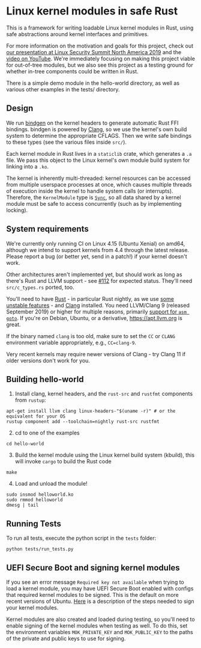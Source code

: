 # Linux kernel modules in safe Rust

This is a framework for writing loadable Linux kernel modules in Rust,
using safe abstractions around kernel interfaces and primitives.

For more information on the motivation and goals for this project, check
out [our presentation at Linux Security Summit North America
2019](https://ldpreload.com/p/kernel-modules-in-rust-lssna2019.pdf)
and the [video on YouTube](https://www.youtube.com/watch?v=RyY01fRyGhM).
We're immediately focusing on making this project viable for out-of-tree
modules, but we also see this project as a testing ground for whether
in-tree components could be written in Rust.

There is a simple demo module in the hello-world directory, as well as
various other examples in the tests/ directory.

## Design

We run [bindgen](https://github.com/rust-lang/rust-bindgen) on the
kernel headers to generate automatic Rust FFI bindings. bindgen is
powered by [Clang](https://clang.llvm.org), so we use the kernel's
own build system to determine the appropriate CFLAGS. Then we write safe
bindings to these types (see the various files inside `src/`).

Each kernel module in Rust lives in a `staticlib` crate, which generates
a `.a` file. We pass this object to the Linux kernel's own module build
system for linking into a `.ko`.

The kernel is inherently multi-threaded: kernel resources can be
accessed from multiple userspace processes at once, which causes
multiple threads of execution inside the kernel to handle system calls
(or interrupts). Therefore, the `KernelModule` type is
[`Sync`](https://doc.rust-lang.org/book/ch16-04-extensible-concurrency-sync-and-send.html),
so all data shared by a kernel module must be safe to access
concurrently (such as by implementing locking).

## System requirements

We're currently only running CI on Linux 4.15 (Ubuntu Xenial) on amd64,
although we intend to support kernels from 4.4 through the latest
release. Please report a bug (or better yet, send in a patch!) if your
kernel doesn't work.

Other architectures aren't implemented yet, but should work as long as
there's Rust and LLVM support - see [#112][]
for expected status. They'll need `src/c_types.rs` ported, too.

You'll need to have [Rust](https://www.rust-lang.org) - in particular
Rust nightly, as we use [some unstable
features](https://github.com/fishinabarrel/linux-kernel-module-rust/issues/41) -
and [Clang](https://clang.llvm.org) installed. You need LLVM/Clang 9
(released September 2019) or higher for multiple reasons, primarily
[support for `asm goto`][]. If you're on Debian, Ubuntu, or a derivative,
https://apt.llvm.org is great.

If the binary named `clang` is too old, make sure to set the `CC` or
`CLANG` environment variable appropriately, e.g., `CC=clang-9`.

Very recent kernels may require newer versions of Clang - try Clang 11
if older versions don't work for you.

[#112]: https://github.com/fishinabarrel/linux-kernel-module-rust/issues/112
[support for `asm goto`]: https://github.com/fishinabarrel/linux-kernel-module-rust/issues/123

## Building hello-world

1. Install clang, kernel headers, and the `rust-src` and `rustfmt` components
from `rustup`:

```
apt-get install llvm clang linux-headers-"$(uname -r)" # or the equivalent for your OS
rustup component add --toolchain=nightly rust-src rustfmt
```

2. cd to one of the examples

```
cd hello-world
```

3. Build the kernel module using the Linux kernel build system (kbuild), this
will invoke `cargo` to build the Rust code

```
make
```

4. Load and unload the module!

```
sudo insmod helloworld.ko
sudo rmmod helloworld
dmesg | tail
```

## Running Tests
To run all tests, execute the python script in the `tests` folder:
```
python tests/run_tests.py
```

## UEFI Secure Boot and signing kernel modules
If you see an error message `Required key not available` when trying to load
a kernel module, you may have UEFI Secure Boot enabled with configs that
required kernel modules to be signed. This is the default on more recent 
versions of Ubuntu. [Here](https://askubuntu.com/a/769840) is a description
of the steps needed to sign your kernel modules.

Kernel modules are also created and loaded during testing, so you'll need
to enable signing of the kernel modules when testing as well. To do this,
set the environment variables `MOK_PRIVATE_KEY` and `MOK_PUBLIC_KEY` to the 
paths of the private and public keys to use for signing.
